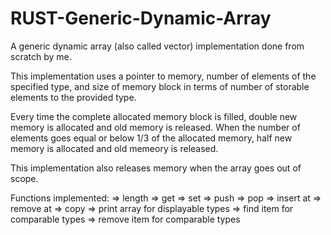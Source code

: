 # RUST-Generic-Dynamic-Array
A generic dynamic array (also called vector) implementation done from scratch by me.

This implementation uses a pointer to memory, number of elements of the specified type, and size of memory block in terms of number of storable elements to the provided type.

Every time the complete allocated memory block is filled, double new memory is allocated and old memory is released. When the number of elements goes equal or below 1/3 of the allocated memory, half new memory is allocated and old memeory is released.

This implementation also releases memory when the array goes out of scope.

Functions implemented: 
=> length
=> get
=> set
=> push
=> pop
=> insert at
=> remove at
=> copy
=> print array for displayable types
=> find item for comparable types
=> remove item for comparable types
